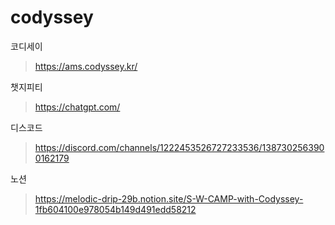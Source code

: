 # codyssey
코디세이
>https://ams.codyssey.kr/

챗지피티
>https://chatgpt.com/

디스코드
>https://discord.com/channels/1222453526727233536/1387302563900162179

노션
>https://melodic-drip-29b.notion.site/S-W-CAMP-with-Codyssey-1fb604100e978054b149d491edd58212